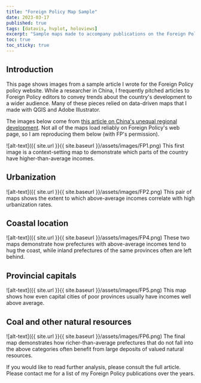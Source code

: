 ```yaml
---
title: "Foreign Policy Map Sample"
date: 2023-03-17
published: true
tags: [datavis, hvplot, holoviews]
excerpt: "Sample maps made to accompany publications on the Foreign Policy website"
toc: true
toc_sticky: true
---
```


## Introduction

This page shows images from a sample article I wrote for the Foreign Policy policy website. While a researcher in China, I frequently pitched articles to Foreign Policy editors to convey trends about the country's development to a wider audience. Many of these pieces relied on data-driven maps that I made with QGIS and Adobe Illustrator.

The images below come from [this article on China's unequal regional development](https://foreignpolicy.com/2014/05/12/mapping-the-four-cs-of-chinese-wealth/). Not all of the maps load reliably on Foreign Policy's web page, so I am reproducing them below (with FP's permission). 

![alt-text]({{ site.url }}{{ site.baseurl }}/assets/images/FP1.png)
This first image is a context-setting map to demonstrate which parts of the country have higher-than-average incomes.

## Urbanization

![alt-text]({{ site.url }}{{ site.baseurl }}/assets/images/FP2.png)
This pair of maps shows the extent to which above-average incomes correlate with high urbanization rates.

## Coastal location

![alt-text]({{ site.url }}{{ site.baseurl }}/assets/images/FP4.png)
These two maps demonstrate how prefectures with above-average incomes tend to hug the coast, while inland prefectures of the same provinces often are left behind.

## Provincial capitals

![alt-text]({{ site.url }}{{ site.baseurl }}/assets/images/FP5.png)
This map shows how even capital cities of poor provinces usually have incomes well above average.

## Coal and other natural resources

![alt-text]({{ site.url }}{{ site.baseurl }}/assets/images/FP6.png)
The final map demonstrates how richer-than-average prefectures that do not fall into the above categories often benefit from large deposits of valued natural resources.

If you would like to read further analysis, please consult the full article. Please contact me for a list of my Foreign Policy publications over the years. 
